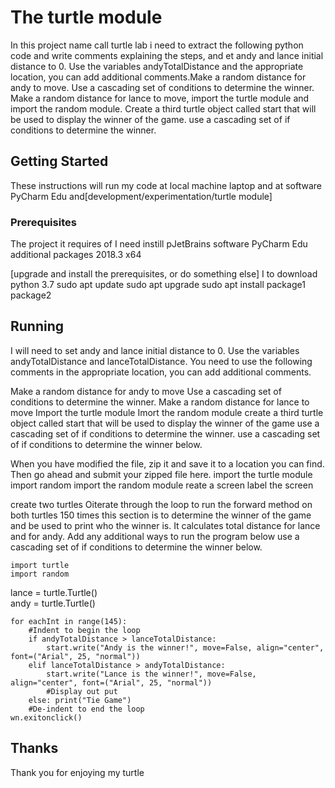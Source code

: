 # The turtle module

   In this project name call turtle lab i need to extract the following python code and write comments explaining the steps, and et andy and lance initial distance to 0. Use the variables andyTotalDistance and the appropriate location, you can add additional comments.Make a random distance for andy to move. Use a cascading set of conditions to determine the winner. Make a random distance for lance to move, import the turtle module and import the random module. Create a third turtle object called start that will be used to display the winner of the game. use a cascading set of if conditions to determine the winner. 


## Getting Started
These instructions will run my code at local machine laptop and at software PyCharm Edu and[development/experimentation/turtle module]



### Prerequisites
The project it requires of I need instill pJetBrains 
software PyCharm Edu 
additional packages 2018.3 x64


[upgrade and install the prerequisites, or do something else]
I to download python 3.7 
sudo apt update
sudo apt upgrade
sudo apt install package1 package2



## Running

I  will need to set andy and lance initial distance to 0.  Use the variables andyTotalDistance and lanceTotalDistance.
You need to use the following comments in the appropriate location, you can add additional comments.

Make a random distance for andy to move
Use a cascading set of conditions to determine the winner.
Make a random distance for lance to move
Import the turtle module 
Imort the random module
create a third turtle object called start that will be used to display the winner of the game 
use a cascading set of if conditions to determine the winner.
use a cascading set of if conditions to determine the winner below. 

When you have modified the file, zip it and save it to a location you can find.  Then go ahead and submit your zipped file here.
import the turtle module
import random
import the random module
reate a screen
label the screen

create two turtles
Oiterate through the loop to run the forward method on both turtles 150 times
this section is to determine the winner of the game and be used to print who the winner is.  It calculates total distance for lance and for andy.
Add any additional ways to run the program below
use a cascading set of if conditions to determine the winner below. 

```
import turtle               
import random
```
lance = turtle.Turtle()     
andy = turtle.Turtle()


```
for eachInt in range(145):
    #Indent to begin the loop
    if andyTotalDistance > lanceTotalDistance:
        start.write("Andy is the winner!", move=False, align="center", font=("Arial", 25, "normal"))
    elif lanceTotalDistance > andyTotalDistance:
        start.write("Lance is the winner!", move=False, align="center", font=("Arial", 25, "normal"))
        #Display out put
    else: print("Tie Game")
    #De-indent to end the loop
wn.exitonclick()
```

## Thanks
Thank you for enjoying my turtle
